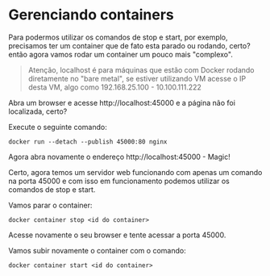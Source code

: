 # Gerenciando containers

Para podermos utilizar os comandos de stop e start, por exemplo, precisamos ter um container que de fato esta parado ou rodando, certo? então agora vamos rodar um container um pouco mais "complexo".

> Atenção, localhost é para máquinas que estão com Docker rodando diretamente no "bare metal", se estiver utilizando VM acesse o IP desta VM, algo como 192.168.25.100 - 10.100.111.222

Abra um browser e acesse http://localhost:45000 e a página não foi localizada, certo?

Execute o seguinte comando:

```
docker run --detach --publish 45000:80 nginx
```

Agora abra novamente o endereço http://localhost:45000 - Magic!

Certo, agora temos um servidor web funcionando com apenas um comando na porta 45000 e com isso em funcionamento podemos utilizar os comandos de stop e start.

Vamos parar o container:

```
docker container stop <id do container>
```

Acesse novamente o seu browser e tente acessar a porta 45000.

Vamos subir novamente o container com o comando:

```
docker container start <id do container>
```
